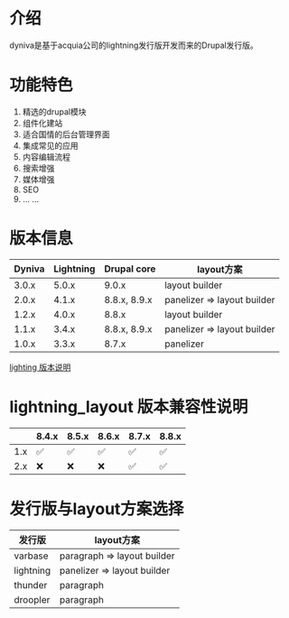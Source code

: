 # 介绍
dyniva是基于acquia公司的lightning发行版开发而来的Drupal发行版。
# 功能特色
1. 精选的drupal模块
1. 组件化建站
1. 适合国情的后台管理界面
1. 集成常见的应用
1. 内容编辑流程
1. 搜索增强
1. 媒体增强
1. SEO
1. ... ...

# 版本信息
|Dyniva|Lightning|Drupal core|layout方案|
|---|---|---|----|
|3.0.x|5.0.x|9.0.x|layout builder|
|2.0.x|4.1.x|8.8.x, 8.9.x|panelizer => layout builder|
|1.2.x|4.0.x|8.8.x|layout builder|
|1.1.x|3.4.x|8.8.x, 8.9.x|panelizer => layout builder|
|1.0.x|3.3.x|8.7.x|panelizer|

[lighting 版本说明](https://github.com/acquia/lightning/wiki/Lightning-3.x-vs-4.x)

# lightning_layout 版本兼容性说明
||8.4.x|8.5.x|8.6.x|8.7.x|8.8.x|
|--|--|--|--|--|--|
|1.x|✅|✅|✅|✅|✅|
|2.x|❌|❌|❌|✅|✅|

# 发行版与layout方案选择
|发行版|layout方案|
|--|--|
|varbase|paragraph => layout builder|
|lightning|panelizer => layout builder|
|thunder|paragraph|
|droopler|paragraph|